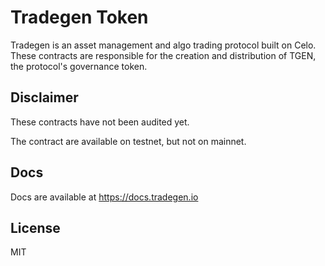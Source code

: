 # Tradegen Token

Tradegen is an asset management and algo trading protocol built on Celo. These contracts are responsible for the creation and distribution of TGEN, the protocol's governance token.

## Disclaimer

These contracts have not been audited yet.

The contract are available on testnet, but not on mainnet.

## Docs

Docs are available at https://docs.tradegen.io

## License

MIT
